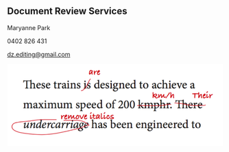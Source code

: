 ## Document Review Services

Maryanne Park

0402 826 431

dz.editing@gmail.com

![Example of correction work](/train-correx.png)
